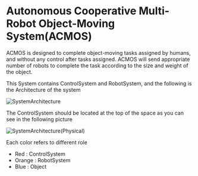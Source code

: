 # Autonomous Cooperative Multi-Robot Object-Moving System(ACMOS)

ACMOS is designed to complete object-moving tasks assigned by humans, and without any control after tasks assigned. ACMOS will send appropriate number of robots to complete the task according to the size and weight of the object.

This System contains ControlSystem and RobotSystem, and the following is the Architecture of the system

![SystemArchitecture](http://i.imgur.com/LpifSns.jpg)

The ControlSystem should be located at the top of the space as you can see in the following picture

![SystemArchitecture(Physical)](http://i.imgur.com/0Z3DCnx.jpg)

Each color refers to different role
 - Red : ControlSystem
 - Orange : RobotSystem
 - Blue : Object
